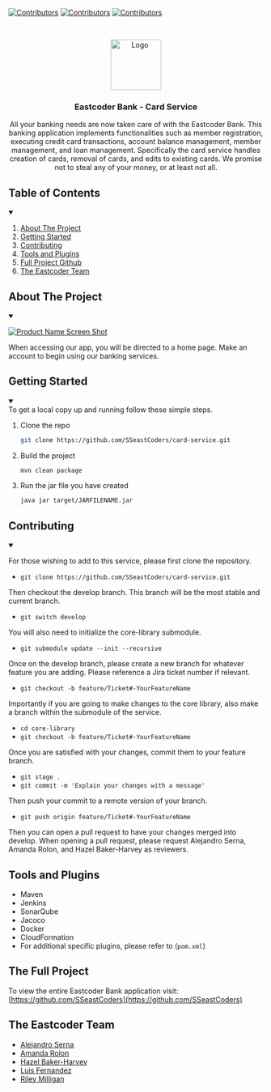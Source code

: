 
<!-- PROJECT SHIELDS -->
<!--
*** I'm using markdown "reference style" links for readability.
*** Reference links are enclosed in brackets [ ] instead of parentheses ( ).
*** See the bottom of this document for the declaration of the reference variables
*** for contributors-url, forks-url, etc. This is an optional, concise syntax you may use.
*** https://www.markdownguide.org/basic-syntax/#reference-style-links
-->

[![Contributors][contributors-shield]][contributors-url]
[![Contributors][contributions-shield]][contributors-url]
[![Contributors][size-shield]][contributors-url]

<!-- PROJECT LOGO -->
<br />
<p align="center">
  <a href="https://github.com/SSeastCoders/card-service">
    <img src="core-library/src/main/resources/SimpleBankLogo.png" alt="Logo" width="100" height="100">
  </a>

<h3 align="center">Eastcoder Bank - Card Service</h3>

  <p align="center">
    All your banking needs are now taken care of with the Eastcoder Bank. This banking application implements functionalities such as member registration, executing
    credit card transactions, account balance management, member management, and loan
    management. Specifically the card service handles creation of cards, removal of cards, and edits to existing cards.
    We promise not to steal any of your money, or at least not all.
  </p>
</p>

<!-- TABLE OF CONTENTS -->

## Table of Contents

  <details open="open">
  <summary></summary>
  <ol>
    <li>
      <a href="#about-the-project">About The Project</a>
    </li>
    <li>
      <a href="#getting-started">Getting Started</a>
    </li>
    <li><a href="#contributing">Contributing</a></li>
    <li><a href="#tools-and-plugins">Tools and Plugins</a></li>
    <li><a href="#the-full-project">Full Project Github</a></li>
    <li><a href="#the-eastcoder-team">The Eastcoder Team</a></li>
  </ol>
</details>

<!-- ABOUT THE PROJECT -->

## About The Project
<details open="open">
<summary></summary>

[![Product Name Screen Shot][product-screenshot]]()

When accessing our app, you will be directed to a home page. Make an account to begin using our banking services.

</details>
<!-- GETTING STARTED -->

## Getting Started
<details open="open">
<summary></summary>
To get a local copy up and running follow these simple steps.
</details>

1. Clone the repo
   ```sh
   git clone https://github.com/SSeastCoders/card-service.git
   ```
2. Build the project
   ```sh
   mvn clean package
   ```
3. Run the jar file you have created
   ```sh
   java jar target/JARFILENAME.jar
   ```

## Contributing
<details open="open">
<summary></summary>

For those wishing to add to this service, please first clone the repository.
- `git clone https://github.com/SSeastCoders/card-service.git`

Then checkout the develop branch. This branch will be the most stable and current branch.
- `git switch develop`

You will also need to initialize the core-library submodule.
- `git submodule update --init --recursive`

Once on the develop branch, please create a new branch for whatever feature you are adding.
Please reference a Jira ticket number if relevant.
- `git checkout -b feature/Ticket#-YourFeatureName`

Importantly if you are going to make changes to the core library, also make a branch within the submodule of the service.
- `cd core-library`
- `git checkout -b feature/Ticket#-YourFeatureName`

Once you are satisfied with your changes, commit them to your feature branch.
- `git stage .`
- `git commit -m 'Explain your changes with a message'`

Then push your commit to a remote version of your branch.
- `git push origin feature/Ticket#-YourFeatureName`

Then you can open a pull request to have your changes merged into develop.
When opening a pull request, please request Alejandro Serna, Amanda Rolon, and Hazel Baker-Harvey as reviewers.

<!-- Used tools -->
</details>

## Tools and Plugins

- Maven
- Jenkins
- SonarQube
- Jacoco
- Docker
- CloudFormation
- For additional specific plugins, please refer to (`pom.xml`)

<!-- CONTACT -->

## The Full Project
To view the entire Eastcoder Bank application visit: [https://github.com/SSeastCoders](https://github.com/SSeastCoders)
<!-- ACKNOWLEDGEMENTS -->

## The Eastcoder Team

- [Alejandro Serna](https://github.com/asernass)
- [Amanda Rolon](https://github.com/arolonss)
- [Hazel Baker-Harvey](https://github.com/hazelbakerharvey)
- [Luis Fernandez](https://github.com/LuisF111)
- [Riley Milligan](https://github.com/Riley-Milligan)
<!-- MARKDOWN LINKS & IMAGES -->
<!-- https://www.markdownguide.org/basic-syntax/#reference-style-links -->

[contributors-shield]: https://img.shields.io/github/contributors/SSeastCoders/card-service?style=for-the-badge
[contributors-url]: https://github.com/SSeastCoders/card-service/graphs/contributors
[contributions-shield]: https://img.shields.io/github/commit-activity/m/SSeastCoders/card-service?style=for-the-badge
[size-shield]: https://img.shields.io/github/languages/code-size/SSeastCoders/card-service?style=for-the-badge
[product-screenshot]: core-library/src/main/resources/HomePage.PNG